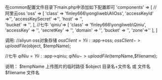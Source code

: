   在common配置文件目录下main.php中添加如下配置即可
  'components' => [
        //阿里云oss
        'oss' => [
            'class' => 'finley666\yongliweb\AliOss',
            'accessKeyId' =>'',
            'accessKeySecret' =>'',
            'host' => '',  
            'bucket' => '',
        ],
        //七牛
        'qiniu'=> [
            'class' => 'finley666\yongliweb\Qiniu',
            'accessKey' => '',
            'secretKey' => '',
            'domain' => '',
            'bucket' => '',
            'zone'=>''
        ],
  ]
  
  
  调用:
  //aliyun oss对象存储
  $ossClient = Yii::$app->oss;
  $ossClient->uploadFile($object, $tempName);
  
  //七牛 
  $qiNiu = Yii::$app->qiniu;
  $qiNiu->uploadFile($tempName,$filename);
  
  
  说明：
  $tempName  上传图片的临时路径
  $object  目录名+文件名 或 文件名
  $filename  文件名
